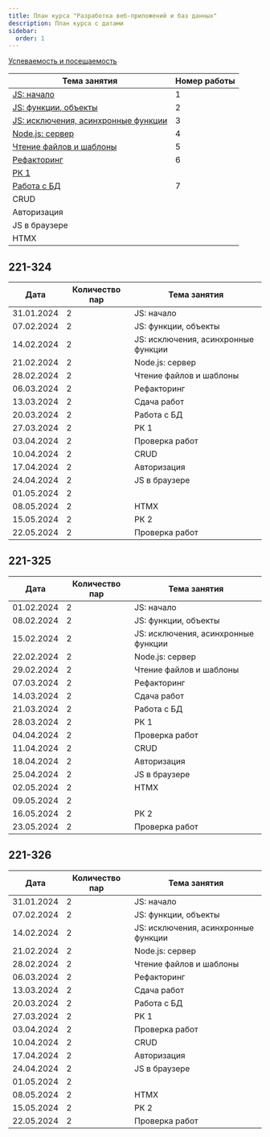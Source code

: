 ```yaml
---
title: План курса "Разработка веб-приложений и баз данных"
description: План курса с датами
sidebar:
  order: 1
---
```


[Успеваемость и посещаемость](https://drive.google.com/drive/folders/1X9cXEVZBchH0bVzzt8MhHaYC12A17wcC?usp=sharing)

| Тема занятия                                                           | Номер работы |
| ---------------------------------------------------------------------- | ------------ |
| [JS: начало](/2023/веб-приложения-и-бд/lab1/)                          | 1            |
| [JS: функции, объекты](/2023/веб-приложения-и-бд/lab2/)                | 2            |
| [JS: исключения, асинхронные функции](/2023/веб-приложения-и-бд/lab3/) | 3            |
| [Node.js: сервер](/2023/веб-приложения-и-бд/lab4/)                     | 4            |
| [Чтение файлов и шаблоны](/2023/веб-приложения-и-бд/lab5/)             | 5            |
| [Рефакторинг](/2023/веб-приложения-и-бд/lab6/)                         | 6            |
| [РК 1](/2023/веб-приложения-и-бд/rk-js/)                               |              |
| [Работа с БД](/2023/веб-приложения-и-бд/lab6/)                         | 7            |
| CRUD                                                                   |              |
| Авторизация                                                            |              |
| JS в браузере                                                          |              |
| HTMX                                                                   |              |

## 221-324

| Дата       | Количество пар | Тема занятия                        |
| ---------- | -------------- | ----------------------------------- |
| 31.01.2024 | 2              | JS: начало                          |
| 07.02.2024 | 2              | JS: функции, объекты                |
| 14.02.2024 | 2              | JS: исключения, асинхронные функции |
| 21.02.2024 | 2              | Node.js: сервер                     |
| 28.02.2024 | 2              | Чтение файлов и шаблоны             |
| 06.03.2024 | 2              | Рефакторинг                         |
| 13.03.2024 | 2              | Сдача работ                         |
| 20.03.2024 | 2              | Работа с БД                         |
| 27.03.2024 | 2              | РК 1                                |
| 03.04.2024 | 2              | Проверка работ                      |
| 10.04.2024 | 2              | CRUD                                |
| 17.04.2024 | 2              | Авторизация                         |
| 24.04.2024 | 2              | JS в браузере                       |
| 01.05.2024 | 2              |                                     |
| 08.05.2024 | 2              | HTMX                                |
| 15.05.2024 | 2              | РК 2                                |
| 22.05.2024 | 2              | Проверка работ                      |

## 221-325

| Дата       | Количество пар | Тема занятия                        |
| ---------- | -------------- | ----------------------------------- |
| 01.02.2024 | 2              | JS: начало                          |
| 08.02.2024 | 2              | JS: функции, объекты                |
| 15.02.2024 | 2              | JS: исключения, асинхронные функции |
| 22.02.2024 | 2              | Node.js: сервер                     |
| 29.02.2024 | 2              | Чтение файлов и шаблоны             |
| 07.03.2024 | 2              | Рефакторинг                         |
| 14.03.2024 | 2              | Сдача работ                         |
| 21.03.2024 | 2              | Работа с БД                         |
| 28.03.2024 | 2              | РК 1                                |
| 04.04.2024 | 2              | Проверка работ                      |
| 11.04.2024 | 2              | CRUD                                |
| 18.04.2024 | 2              | Авторизация                         |
| 25.04.2024 | 2              | JS в браузере                       |
| 02.05.2024 | 2              | HTMX                                |
| 09.05.2024 | 2              |                                     |
| 16.05.2024 | 2              | РК 2                                |
| 23.05.2024 | 2              | Проверка работ                      |

## 221-326

| Дата       | Количество пар | Тема занятия                        |
| ---------- | -------------- | ----------------------------------- |
| 31.01.2024 | 2              | JS: начало                          |
| 07.02.2024 | 2              | JS: функции, объекты                |
| 14.02.2024 | 2              | JS: исключения, асинхронные функции |
| 21.02.2024 | 2              | Node.js: сервер                     |
| 28.02.2024 | 2              | Чтение файлов и шаблоны             |
| 06.03.2024 | 2              | Рефакторинг                         |
| 13.03.2024 | 2              | Сдача работ                         |
| 20.03.2024 | 2              | Работа с БД                         |
| 27.03.2024 | 2              | РК 1                                |
| 03.04.2024 | 2              | Проверка работ                      |
| 10.04.2024 | 2              | CRUD                                |
| 17.04.2024 | 2              | Авторизация                         |
| 24.04.2024 | 2              | JS в браузере                       |
| 01.05.2024 | 2              |                                     |
| 08.05.2024 | 2              | HTMX                                |
| 15.05.2024 | 2              | РК 2                                |
| 22.05.2024 | 2              | Проверка работ                      |
